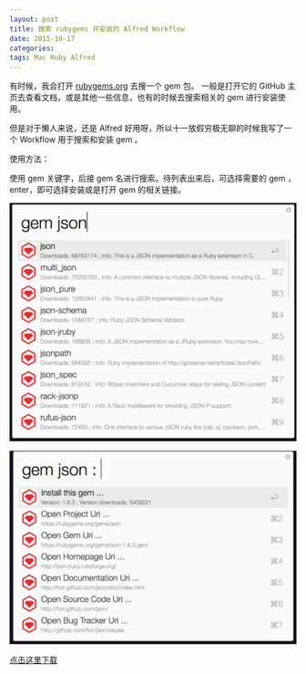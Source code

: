 ```yaml
---
layout: post
title: 搜索 rubygems 并安装的 Alfred Workflow
date: 2015-10-17
categories:
tags: Mac Ruby Alfred
---
```


有时候，我会打开 [rubygems.org](https://rubygems.org) 去搜一个 gem 包。 一般是打开它的 GitHub 主页去查看文档，或是其他一些信息，也有的时候去搜索相关的 gem 进行安装使用。

但是对于懒人来说，还是 Alfred 好用呀，所以十一放假穷极无聊的时候我写了一个 Workflow 用于搜索和安装 gem 。

使用方法：

使用 gem 关键字，后接 gem 名进行搜索。待列表出来后，可选择需要的 gem ，enter，即可选择安装或是打开 gem 的相关链接。

![](/assets/post_images/1.png)


![](/assets/post_images/2.png)


[点击这里下载](https://github.com/echohn/ruby_gems_org_alfred_workflow/raw/master/RubyGems.alfredworkflow)





